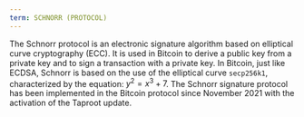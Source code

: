 ```yaml
---
term: SCHNORR (PROTOCOL)
---
```


The Schnorr protocol is an electronic signature algorithm based on elliptical curve cryptography (ECC). It is used in Bitcoin to derive a public key from a private key and to sign a transaction with a private key. In Bitcoin, just like ECDSA, Schnorr is based on the use of the elliptical curve `secp256k1`, characterized by the equation: $y^2 = x^3 + 7$. The Schnorr signature protocol has been implemented in the Bitcoin protocol since November 2021 with the activation of the Taproot update.